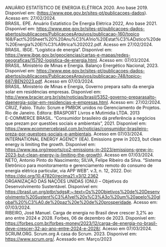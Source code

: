 ANUÁRIO ESTATÍSTICO DE ENERGIA ELÉTRICA 2020. Ano base 2019. Disponível em: (https://www.epe.gov.br/sites-pt/publicacoes-dados). Acesso em: 27/02/2024.
<br/>
BRASIL. EPE. Anuário Estatístico De Energia Elétrica 2022, Ano base 2021. Disponível em: https://www.epe.gov.br/sites-pt/publicacoes-dados-abertos/publicacoes/PublicacoesArquivos/publicacao-160/topico 168/Fact%20Sheet%20%20Anu%C3%A1rio%20Estat%C3%ADstico%20de%20Energia%20El%C3%A9trica%202022.pdf. Acesso em 27/02/2024.
<br/>
BRASIL. IBGE. “Logística de energia”. Disponível em: https://www.ibge.gov.br/geociencias/cartas-e-mapas/redes-geograficas/15792-logistica-de-energia.html. Acesso em: 07/03/2024.
<br/>
BRASIL. Ministério de Minas e Energia. Balanço Energético Nacional, 2023. Disponível em: https://www.epe.gov.br/sites-pt/publicacoes-dados-abertos/publicacoes/PublicacoesArquivos/publicacao-748/topico-687/BEN2023.pdf. Acesso em 07/03/2024.
<br/>
BRASIL. Ministério de Minas e Energia, Governo prepara salto da energia solar em residências  empresas. Disponível em: http://www.bracier.org.br/site/noticias/brasil/5352-governo-preparasalto-daenergia-solar-em-residencias-e-empresas.html. Acesso em: 27/02/2024.
<br/>
CRUZ, Fabio. Titulo: Scrum e PMBOK unidos no Gerenciamento de Projetos. Rio de Janeiro. Editora: BRASPORT Livros e Mutimidia LTDA. 2013
<br/>
E-COMMERCE BRASIL. “Consumidor brasileiro dá preferência a negócios que prezam por questões sociais e ambientais”, 2021. Disponível em:  https://www.ecommercebrasil.com.br/noticias/consumidor-brasileiro-preza-por-questoes-sociais-e-ambientais. Acesso em 07/03/2024.
<br/>
INTERNATIONAL ENERGY AGENCY (IEA). Emissions grew in 2023, but clean energy is limiting the growth. Disponível em: https://www.iea.org/reports/co2-emissions-in-2023/emissions-grew-in-2023-but-clean-energy-is-limiting-the-growth). Acesso em 07/03/2024.
<br/>
NETO, Antonio Pinto do Nascimento; SILVA, Felipe Ribeiro da Silva. “Sistema Eletrônico para monitoramento e gerenciamento remoto do consumo de energia elétrica particular, via APP WEB”. v.3, n. 12, 2022. Doi: https://doi.org/10.47820/recima21.v3i12.2362
<br/>
ORGANIZAÇÃO DAS NAÇÕES UNIDAS (ONU) – Objetivos do Desenvolvimento Sustentável. Disponível em: https://brasil.un.org/ptbr/sdgs#:~:text=Os%20Objetivos%20de%20Desenvolvimento%20Sustent%C3%A1vel%20s%C3%A3o%20um%20apelo%20global%20%C3%A0,de%20paz%20e%20de%20prosperidade. Acesso em: 07/03/2024.
<br/>
RIBEIRO, José Manuel. Carga de energia no Brasil deve crescer 3,2% ao ano entre 2024 e 2028. Forbes, 06 de dezembro de 2023. Disponível em: https://forbes.com.br/forbes-money/2023/12/carga-de-energia-no-brasil-deve-crescer-32-ao-ano-entre-2024-e-2028/. Acesso em 07/03/2024.
<br/>
SCRUM.ORG. Scrum.org A casa do Scrum. 2023. Disponivel em: https://www.scrum.org/. Acessado em: Março/2023



